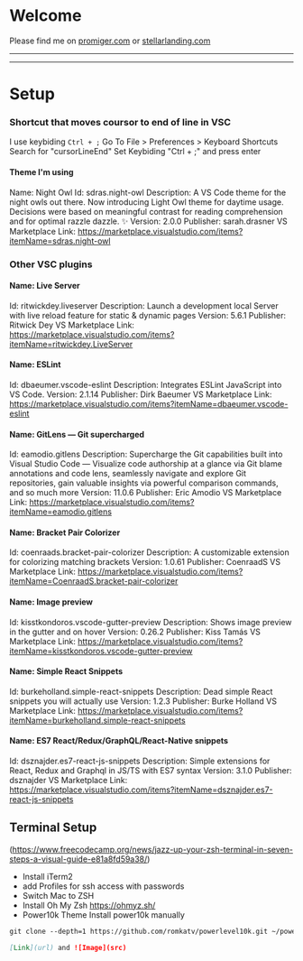 # Welcome

Please find me on [promiger.com](https://promiger.com) or [stellarlanding.com](https://stellarlanding.com)

---
***



# Setup

### Shortcut that moves coursor to end of line in VSC
I use keybiding  ``` Ctrl + ; ```
Go To File > Preferences > Keyboard Shortcuts
Search for "cursorLineEnd"
Set Keybiding "Ctrl + ;" and press enter


#### Theme I'm using 
Name: Night Owl
Id: sdras.night-owl
Description: A VS Code theme for the night owls out there. Now introducing Light Owl theme for daytime usage. Decisions were based on meaningful contrast for reading comprehension and for optimal razzle dazzle. ✨
Version: 2.0.0
Publisher: sarah.drasner
VS Marketplace Link: https://marketplace.visualstudio.com/items?itemName=sdras.night-owl


### Other VSC plugins 
#### Name: Live Server
Id: ritwickdey.liveserver
Description: Launch a development local Server with live reload feature for static & dynamic pages
Version: 5.6.1
Publisher: Ritwick Dey
VS Marketplace Link: https://marketplace.visualstudio.com/items?itemName=ritwickdey.LiveServer


#### Name: ESLint
Id: dbaeumer.vscode-eslint
Description: Integrates ESLint JavaScript into VS Code.
Version: 2.1.14
Publisher: Dirk Baeumer
VS Marketplace Link: https://marketplace.visualstudio.com/items?itemName=dbaeumer.vscode-eslint


#### Name: GitLens — Git supercharged
Id: eamodio.gitlens
Description: Supercharge the Git capabilities built into Visual Studio Code — Visualize code authorship at a glance via Git blame annotations and code lens, seamlessly navigate and explore Git repositories, gain valuable insights via powerful comparison commands, and so much more
Version: 11.0.6
Publisher: Eric Amodio
VS Marketplace Link: https://marketplace.visualstudio.com/items?itemName=eamodio.gitlens


#### Name: Bracket Pair Colorizer
Id: coenraads.bracket-pair-colorizer
Description: A customizable extension for colorizing matching brackets
Version: 1.0.61
Publisher: CoenraadS
VS Marketplace Link: https://marketplace.visualstudio.com/items?itemName=CoenraadS.bracket-pair-colorizer

#### Name: Image preview
Id: kisstkondoros.vscode-gutter-preview
Description: Shows image preview in the gutter and on hover
Version: 0.26.2
Publisher: Kiss Tamás
VS Marketplace Link: https://marketplace.visualstudio.com/items?itemName=kisstkondoros.vscode-gutter-preview

#### Name: Simple React Snippets
Id: burkeholland.simple-react-snippets
Description: Dead simple React snippets you will actually use
Version: 1.2.3
Publisher: Burke Holland
VS Marketplace Link: https://marketplace.visualstudio.com/items?itemName=burkeholland.simple-react-snippets

#### Name: ES7 React/Redux/GraphQL/React-Native snippets 
Id: dsznajder.es7-react-js-snippets
Description: Simple extensions for React, Redux and Graphql in JS/TS with ES7 syntax
Version: 3.1.0
Publisher: dsznajder
VS Marketplace Link: https://marketplace.visualstudio.com/items?itemName=dsznajder.es7-react-js-snippets

## Terminal Setup
(https://www.freecodecamp.org/news/jazz-up-your-zsh-terminal-in-seven-steps-a-visual-guide-e81a8fd59a38/)
  * Install iTerm2
  * add Profiles for ssh access with passwords 
  * Switch Mac to ZSH
  * Install Oh My Zsh https://ohmyz.sh/
  * Power10k Theme
 Install  power10k manually

```markdown
git clone --depth=1 https://github.com/romkatv/powerlevel10k.git ~/powerlevel10k echo 'source ~/powerlevel10k/powerlevel10k.zsh-theme' >>~/.zshrc 
```



```markdown
[Link](url) and ![Image](src)
```
